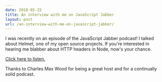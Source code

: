 ```yaml
---
date: 2018-05-25
title: An interview with me on JavaScript Jabber
layout: post
url: /an-interview-with-me-on-javascript-jabber/
---
```


I was recently on an episode of the JavaScript Jabber podcast! I talked about Helmet, one of my open source projects. If you're interested in hearing me blabber about HTTP headers in Node, now's your chance.

[Click here to listen.](https://devchat.tv/js-jabber/jsj-311-securing-express-apps-with-helmet-js-with-evan-hahn)

Thanks to Charles Max Wood for being a great host and for a continually solid podcast.
